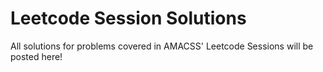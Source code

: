 # Leetcode Session Solutions

All solutions for problems covered in AMACSS' Leetcode Sessions will be posted here!
